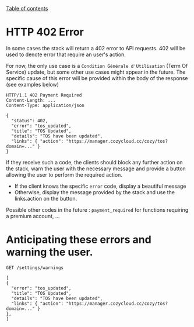 [Table of contents](README.md#table-of-contents)

# HTTP 402 Error

In some cases the stack will return a 402 error to API requests. 
402 will be used to denote error that require an user's action.

For now, the only use case is a `Condition Générale d'Utilisation` (Term Of Service) update,
but some other use cases might appear in the future. The specific cause of this error will 
be provided within the body of the response (see examples below)

```http
HTTP/1.1 402 Payment Required
Content-Length: ...
Content-Type: application/json

{
  "status": 402,
  "error": "tos_updated",
  "title": "TOS Updated",
  "details": "TOS have been updated",
  "links": { "action": "https://manager.cozycloud.cc/cozy/tos?domain=..." }
}

```

If they receive such a code, the clients should block any further action on the stack, warn the user with 
the necessary message and provide a button allowing the user to perform the required action.
- If the client knows the specific `error` code, display a beautiful message
- Otherwise, display the message provided by the stack and use the links.action on the button.


Possible other codes in the future : `payment_required` for functions requiring a premium account, ...


# Anticipating these errors and warning the user.

```
GET /settings/warnings

[
{
  "error": "tos_updated",
  "title": "TOS Updated",
  "details": "TOS have been updated",
  "links": { "action": "https://manager.cozycloud.cc/cozy/tos?domain=..." }
},
]

```
